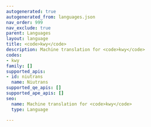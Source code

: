 ```yaml
---
autogenerated: true
autogenerated_from: languages.json
nav_order: 999
nav_exclude: true
parent: Languages
layout: language
title: <code>kwy</code>
description: Machine translation for <code>kwy</code>
codes:
- kwy
family: []
supported_apis:
- id: niutrans
  name: Niutrans
supported_qe_apis: []
supported_ape_apis: []
seo:
  name: Machine translation for <code>kwy</code>
  type: Language

---
```


